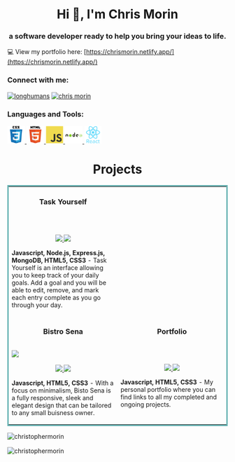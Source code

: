 <h1 align="center">Hi 👋, I'm Chris Morin</h1>
<h3 align="center">a software developer ready to help you bring your ideas to life.</h3>


💻 View my portfolio here: [https://chrismorin.netlify.app/](https://chrismorin.netlify.app/)

<!-- - 💬 Ask me about **HTML, CSS, JavaScript, React and Node.js** -->



<h3 align="left">Connect with me:</h3>
<p align="left">
<a href="https://twitter.com/longhumans" target="blank"><img align="center" src="https://raw.githubusercontent.com/rahuldkjain/github-profile-readme-generator/master/src/images/icons/Social/twitter.svg" alt="longhumans" height="30" width="40" /></a>
<a href="https://www.linkedin.com/in/chrisjmorin/" target="blank"><img align="center" src="https://raw.githubusercontent.com/rahuldkjain/github-profile-readme-generator/master/src/images/icons/Social/linked-in-alt.svg" alt="chris morin" height="30" width="40" /></a>
</p>

<h3 align="left">Languages and Tools:</h3>
<p align="left"> <a href="https://developer.mozilla.org/en-US/docs/Web/CSS" target="_blank" rel="noreferrer"> <img src="https://raw.githubusercontent.com/devicons/devicon/master/icons/css3/css3-original-wordmark.svg" alt="css3" width="40" height="40"/> </a> <a href="https://developer.mozilla.org/en-US/docs/Web/HTML" target="_blank" rel="noreferrer"> <img src="https://raw.githubusercontent.com/devicons/devicon/master/icons/html5/html5-original-wordmark.svg" alt="html5" width="40" height="40"/> </a> <a href="https://developer.mozilla.org/en-US/docs/Web/JavaScript" target="_blank" rel="noreferrer"> <img src="https://raw.githubusercontent.com/devicons/devicon/master/icons/javascript/javascript-original.svg" alt="javascript" width="40" height="40"/> </a> <a href="https://nodejs.org" target="_blank" rel="noreferrer"> <img src="https://raw.githubusercontent.com/devicons/devicon/master/icons/nodejs/nodejs-original-wordmark.svg" alt="nodejs" width="40" height="40"/> </a> <a href="https://reactjs.org/" target="_blank" rel="noreferrer"> <img src="https://raw.githubusercontent.com/devicons/devicon/master/icons/react/react-original-wordmark.svg" alt="react" width="40" height="40"/> </a>  </p>

<h1 align="center">Projects</h1>
<table bordercolor="#66b2b2">
  <tr>
   <td width="50%" valign="top">
      <h3 align="center">Task Yourself</h3>
        <br />
        <a target="_blank" href="https://bistrosena.netlify.app/>
            <img src="" width="100%" alt="Bistro Sena"/>
        </a>
        <br />
        <p align="center">
          
  <a href="https://github.com/christophermorin/task_yourself" target="_blank">
    <img src="https://img.shields.io/static/v1?label=|&message=REPO&color=23555f&style=plastic&logo=github&logo-color=white"/>
  </a>  
  <a href="https://task-yourself.herokuapp.com/" target="_blank">
    <img src="https://img.shields.io/static/v1?label=|&message=WEBSITE&color=cdf998&style=plastic&logo=wordpress&logo-color=white"/>
  </a>
      </p>
        <p><strong>Javascript, Node.js, Express.js, MongoDB, HTML5, CSS3</strong> - Task Yourself is an interface allowing you to keep track of your daily goals. Add a goal and you will be able to edit, remove, and mark each entry complete as you go through your day.</p>
    </td>
  </tr>
  <tr>
    <td width="50%" valign="top">
      <h3 align="center">Bistro Sena</h3>
        <br />
        <a target="_blank" href="https://bistrosena.netlify.app/>
            <img src="" width="100%" alt="Bistro Sena"/>
            <img src="https://github.com/christophermorin/assets/blob/a6689edd58f68fc8877fc9393c3a6833911aef55/ezgif.com-gif-maker.gif">
        </a>
        <br />
        <p align="center">
          
  <a href="https://github.com/christophermorin/bistro_sena" target="_blank">
    <img src="https://img.shields.io/static/v1?label=|&message=REPO&color=23555f&style=plastic&logo=github&logo-color=white"/>
  </a>  
  <a href="https://bistrosena.netlify.app/" target="_blank">
    <img src="https://img.shields.io/static/v1?label=|&message=WEBSITE&color=cdf998&style=plastic&logo=wordpress&logo-color=white"/>
  </a>
      </p>
        <p> <strong>Javascript, HTML5, CSS3</strong> - With a focus on minimalism, Bisto Sena is a fully responsive, sleek and elegant design that can be tailored to any small buisness owner.</p>
    </td>
    <td width="50%" valign="top">
      <h3 align="center">Portfolio</h3>
        <br />
      <a target="_blank" href="https://chrismorin.netlify.app/">
            <img src="" width="100%"  alt=""/>
        </a>
        <br />
        <p align="center">
          
  <a href="https://github.com/christophermorin/portfolio_current" target="_blank">
    <img src="https://img.shields.io/static/v1?label=|&message=REPO&color=23555f&style=plastic&logo=github&logo-color=white"/>
  </a>
  <a href="https://chrismorin.netlify.app/" target="_blank">
    <img src="https://img.shields.io/static/v1?label=|&message=WEBSITE&color=cdf998&style=plastic&logo=wordpress&logo-color=white"/>
  </a>
      </p>
        <p><strong>Javascript, HTML5, CSS3</strong> - My personal portfolio where you can find links to all my completed and ongoing projects.</p>
    </td>
  </tr>
  
  
</table>

<p><img align="center" src="https://github-readme-stats.vercel.app/api/top-langs?username=christophermorin&show_icons=true&locale=en&layout=compact" alt="christophermorin" /></p>

<p><img align="center" src="https://github-readme-streak-stats.herokuapp.com/?user=christophermorin&" alt="christophermorin" /></p>

